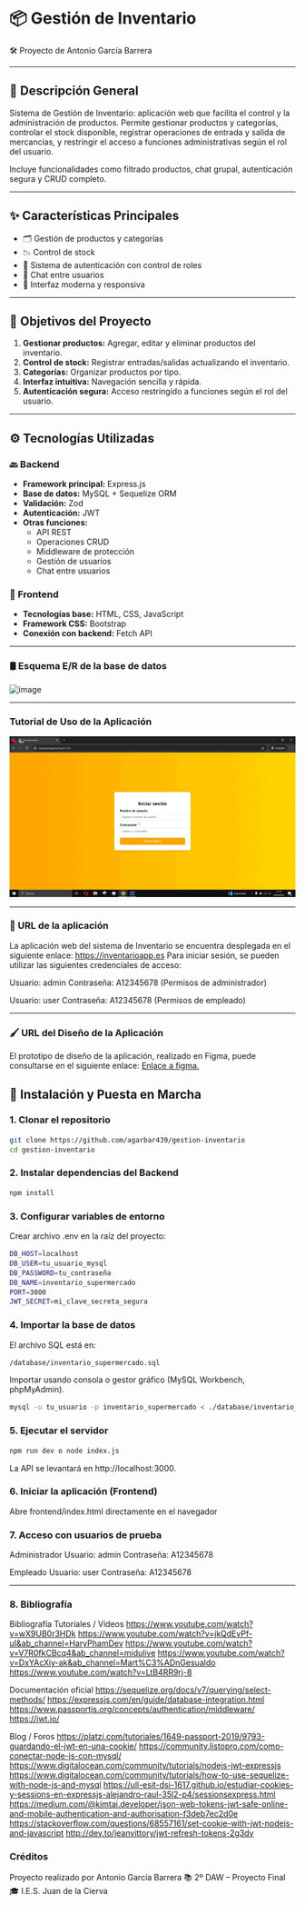 # 📦 Gestión de Inventario

<aside>
🛠️ Proyecto de Antonio García Barrera
</aside>

---

## 📘 Descripción General

Sistema de Gestión de Inventario: aplicación web que facilita el control y la administración de productos. Permite gestionar productos y categorías, controlar el stock disponible, registrar operaciones de entrada y salida de mercancías, y restringir el acceso a funciones administrativas según el rol del usuario.

Incluye funcionalidades como filtrado productos, chat grupal, autenticación segura y CRUD completo.

---

## ✨ Características Principales

- 🗂️ Gestión de productos y categorías  
- 📉 Control de stock  
- 🔐 Sistema de autenticación con control de roles  
- 💬 Chat entre usuarios  
- 📱 Interfaz moderna y responsiva  

---

## 🎯 Objetivos del Proyecto

1. **Gestionar productos:** Agregar, editar y eliminar productos del inventario.  
2. **Control de stock:** Registrar entradas/salidas actualizando el inventario.  
3. **Categorías:** Organizar productos por tipo.  
4. **Interfaz intuitiva:** Navegación sencilla y rápida.  
5. **Autenticación segura:** Acceso restringido a funciones según el rol del usuario.

---

## ⚙️ Tecnologías Utilizadas

### 🔙 Backend

- **Framework principal:** Express.js  
- **Base de datos:** MySQL + Sequelize ORM  
- **Validación:** Zod  
- **Autenticación:** JWT  
- **Otras funciones:**  
  - API REST  
  - Operaciones CRUD  
  - Middleware de protección  
  - Gestión de usuarios  
  - Chat entre usuarios

### 🎨 Frontend

- **Tecnologías base:** HTML, CSS, JavaScript  
- **Framework CSS:** Bootstrap  
- **Conexión con backend:** Fetch API  

---

### 🛢️ Esquema E/R de la base de datos
![image](https://github.com/user-attachments/assets/15336e5b-fb15-408e-b20b-fb268fd2930d)

---

### Tutorial de Uso de la Aplicación
![tutorial](https://github.com/agarbar439/gestion-inventario/blob/main/public/img/categorias/2025-06-10-1719-47.gif)

---

### 🔗 URL de la aplicación
La aplicación web del sistema de Inventario se encuentra desplegada en el siguiente enlace: https://inventarioapp.es
Para iniciar sesión, se pueden utilizar las siguientes credenciales de acceso:

Usuario: admin
Contraseña: A12345678
(Permisos de administrador)

Usuario: user
Contraseña: A12345678
(Permisos de empleado)

---

### 🖌️ URL del Diseño de la Aplicación
El prototipo de diseño de la aplicación, realizado en Figma, puede consultarse en el siguiente enlace: [Enlace a figma.](https://www.figma.com/design/KpLI0XaBdbyWF80NKSqgpK/Prototipo-Gestion-de-Inventario?node-id=0-1&t=fZ6ypwkgYWts4k8t-1)


## 🧩 Instalación y Puesta en Marcha

### 1. Clonar el repositorio

```bash
git clone https://github.com/agarbar439/gestion-inventario
cd gestion-inventario
```
### 2. Instalar dependencias del Backend
```bash
npm install
```

### 3. Configurar variables de entorno
Crear archivo .env en la raíz del proyecto:
```bash
DB_HOST=localhost
DB_USER=tu_usuario_mysql
DB_PASSWORD=tu_contraseña
DB_NAME=inventario_supermercado
PORT=3000
JWT_SECRET=mi_clave_secreta_segura

```
### 4. Importar la base de datos
El archivo SQL está en:
```bash
/database/inventario_supermercado.sql
```
Importar usando consola o gestor gráfico (MySQL Workbench, phpMyAdmin).
```bash
mysql -u tu_usuario -p inventario_supermercado < ./database/inventario_supermercado.sql
```

### 5. Ejecutar el servidor
```bash
npm run dev o node index.js
```
La API se levantará en http://localhost:3000.

### 6. Iniciar la aplicación (Frontend)
Abre frontend/index.html directamente en el navegador

### 7. Acceso con usuarios de prueba
Administrador
Usuario: admin
Contraseña: A12345678

Empleado
Usuario: user
Contraseña: A12345678

---
### 8. Bibliografía 
 Bibliografía
Tutoriales / Vídeos
https://www.youtube.com/watch?v=wX9UB0r3HDk 
https://www.youtube.com/watch?v=jkQdEvPf-uI&ab_channel=HaryPhamDev 
https://www.youtube.com/watch?v=V7R0fkCBcq4&ab_channel=midulive 
https://www.youtube.com/watch?v=DxYAcXiy-ak&ab_channel=Mart%C3%ADnGesualdo 
https://www.youtube.com/watch?v=LtB4RR9rj-8 

Documentación oficial
https://sequelize.org/docs/v7/querying/select-methods/ 
https://expressjs.com/en/guide/database-integration.html 
https://www.passportjs.org/concepts/authentication/middleware/ 
https://jwt.io/ 

Blog / Foros
https://platzi.com/tutoriales/1649-passport-2019/9793-guardando-el-jwt-en-una-cookie/ 
https://community.listopro.com/como-conectar-node-js-con-mysql/ 
https://www.digitalocean.com/community/tutorials/nodejs-jwt-expressjs 
https://www.digitalocean.com/community/tutorials/how-to-use-sequelize-with-node-js-and-mysql 
https://ull-esit-dsi-1617.github.io/estudiar-cookies-y-sessions-en-expressjs-alejandro-raul-35l2-p4/sessionsexpress.html 
https://medium.com/@kimtai.developer/json-web-tokens-jwt-safe-online-and-mobile-authentication-and-authorisation-f3deb7ec2d0e 
https://stackoverflow.com/questions/68557161/set-cookie-with-jwt-nodejs-and-javascript 
http://dev.to/jeanvittory/jwt-refresh-tokens-2g3dv


### Créditos
Proyecto realizado por Antonio García Barrera
📚 2º DAW – Proyecto Final
🎓 I.E.S. Juan de la Cierva
